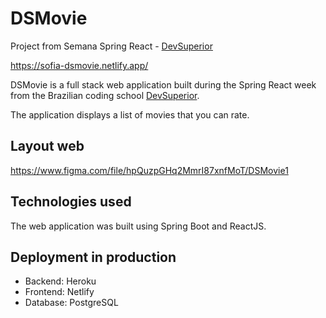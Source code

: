 # DSMovie
Project from Semana Spring React - [DevSuperior](https://devsuperior.com.br)

https://sofia-dsmovie.netlify.app/

DSMovie is a full stack web application built during the Spring React week from the Brazilian coding school [DevSuperior](https://devsuperior.com.br).

The application displays a list of movies that you can rate.

## Layout web
https://www.figma.com/file/hpQuzpGHq2MmrI87xnfMoT/DSMovie1

## Technologies used
The web application was built using Spring Boot and ReactJS.

## Deployment in production
- Backend: Heroku
- Frontend: Netlify
- Database: PostgreSQL
